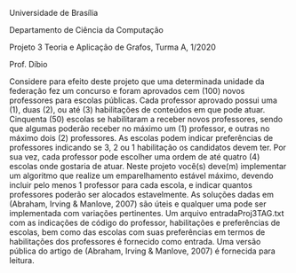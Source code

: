 Universidade de Brasília 

Departamento de Ciência da Computação 

Projeto 3 Teoria e Aplicação de Grafos, Turma A, 1/2020 

Prof. Díbio 

Considere para efeito deste projeto que uma determinada unidade da federação fez um concurso e foram aprovados cem (100) novos professores para escolas públicas. Cada professor aprovado possui uma (1), duas (2), ou até (3) habilitações de conteúdos em que pode atuar. Cinquenta (50) escolas se habilitaram a receber novos professores, sendo que algumas poderão receber no máximo um (1) professor, e outras no máximo dois (2) professores. As escolas podem indicar preferências de professores indicando se 3, 2 ou 1 habilitação os candidatos devem ter. Por sua vez, cada professor pode escolher uma ordem de até quatro (4) escolas onde gostaria de atuar. Neste projeto você(s) deve(m) implementar um algoritmo que realize um emparelhamento estável máximo, devendo incluir pelo menos 1 professor para cada escola, e indicar quantos professores poderão ser alocados estavelmente. As soluções dadas em (Abraham, Irving &amp; Manlove, 2007) são úteis e qualquer uma pode ser implementada com variações pertinentes. Um arquivo entradaProj3TAG.txt com as indicações de código do professor, habilitações e preferências de escolas, bem como das escolas com suas preferências em termos de habilitações dos professores é fornecido como entrada. Uma versão pública do artigo de (Abraham, Irving &amp; Manlove, 2007) é fornecida para leitura.
